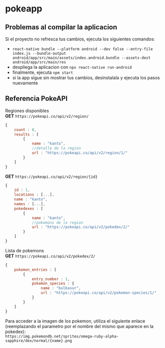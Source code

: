 # pokeapp

## Problemas al compilar la aplicacion
Si el proyecto no refresca tus cambios, ejecuta los siguientes comandos:
- `react-native bundle --platform android --dev false --entry-file index.js --bundle-output android/app/src/main/assets/index.android.bundle --assets-dest android/app/src/main/res`
- despliega la aplicacion con `npx react-native run-android`
- finalmente, ejecuta `npm start`
- si la app sigue sin mostrar tus cambios, desinstalala y ejecuta los pasos nuevamente

## Referencia PokeAPI

Regiones disponibles  
**GET** `https://pokeapi.co/api/v2/region/`  
```javascript
{
    count : 8,
    results : [
        {
            name : "kanto",
            //detalle de la region
            url : "https://pokeapi.co/api/v2/region/1/"
        }
    ]
}
```
**GET** `https://pokeapi.co/api/v2/region/{id}`

```javascript
{
    id : 1,
    locations : [...],
    name : "kanto",
    names : [...],
    pokedexes : [
        {
            name : "kanto",
            //pokemons de la region
            url : "https://pokeapi.co/api/v2/pokedex/2/" 
        }
    ]
}

```

Lista de pokemons  
**GET** `https://pokeapi.co/api/v2/pokedex/2/`

```javascript
{
    pokemon_entries : [
        {
            entry_number : 1,
            pokemon_species : {
                name : "bulbasur",
                url : "https://pokeapi.co/api/v2/pokemon-species/1/"
            }
        }
    ]
}
```

Para acceder a la imagen de los pokemon, utiliza el siguiente enlace (reemplazando el parametro por el nombre del mismo que aparece en la pokedex):  
`https://img.pokemondb.net/sprites/omega-ruby-alpha-sapphire/dex/normal/{name}.png`  
